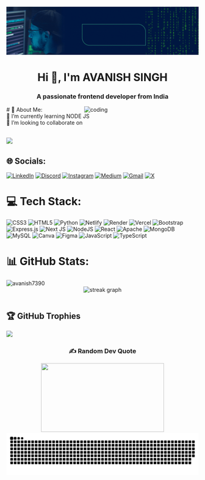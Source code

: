 ![logo](https://github.com/avanish7390/avanish7390/blob/main/LOGO.gif)
<h1 align="center">Hi 👋, I'm AVANISH SINGH</h1>
<h3 align="center">A passionate frontend developer from India</h3>
<img align="right" alt="coding" width="300" src="https://github.com/avanish7390/avanish7390/blob/main/output-onlinegiftools.gif">
# 💫 About Me: <br>
🌱 I’m currently learning NODE JS<br>
👯 I’m looking to collaborate on<br>

<br>[![](https://visitcount.itsvg.in/api?id=avanish7390&icon=2&color=1)](https://visitcount.itsvg.in)
## 🌐 Socials:
[![LinkedIn](https://img.shields.io/badge/LinkedIn-%230077B5.svg?logo=linkedin&logoColor=white)](https://linkedin.com/in/avanish-singh-6aa154205) 
[![Discord](https://img.shields.io/badge/Discord-%237289DA.svg?logo=discord&logoColor=white)](https://discordapp.com/users/911667019529732136) 
[![Instagram](https://img.shields.io/badge/Instagram-%23E4405F.svg?logo=Instagram&logoColor=white)](https://instagram.com/avanish_singh_785) 
[![Medium](https://img.shields.io/badge/Medium-12100E?logo=medium&logoColor=white)](https://medium.com/@@singhavanish7700) 
[![Gmail](https://img.shields.io/badge/Email-DC143C?logo=gmail&logoColor=blue)](mailto:singhavanish7700@gmail.com) 
[![X](https://img.shields.io/badge/X-black.svg?logo=X&logoColor=white)](https://x.com/avanishsin7390) 






# 💻 Tech Stack:
![CSS3](https://img.shields.io/badge/css3-%231572B6.svg?style=plastic&logo=css3&logoColor=white) ![HTML5](https://img.shields.io/badge/html5-%23E34F26.svg?style=plastic&logo=html5&logoColor=white) ![Python](https://img.shields.io/badge/python-3670A0?style=plastic&logo=python&logoColor=ffdd54) ![Netlify](https://img.shields.io/badge/netlify-%23000000.svg?style=plastic&logo=netlify&logoColor=#00C7B7) ![Render](https://img.shields.io/badge/Render-%46E3B7.svg?style=plastic&logo=render&logoColor=white) ![Vercel](https://img.shields.io/badge/vercel-%23000000.svg?style=plastic&logo=vercel&logoColor=white) ![Bootstrap](https://img.shields.io/badge/bootstrap-%238511FA.svg?style=plastic&logo=bootstrap&logoColor=white) ![Express.js](https://img.shields.io/badge/express.js-%23404d59.svg?style=plastic&logo=express&logoColor=%2361DAFB) ![Next JS](https://img.shields.io/badge/Next-black?style=plastic&logo=next.js&logoColor=white) ![NodeJS](https://img.shields.io/badge/node.js-6DA55F?style=plastic&logo=node.js&logoColor=white) ![React](https://img.shields.io/badge/react-%2320232a.svg?style=plastic&logo=react&logoColor=%2361DAFB) ![Apache](https://img.shields.io/badge/apache-%23D42029.svg?style=plastic&logo=apache&logoColor=white) ![MongoDB](https://img.shields.io/badge/MongoDB-%234ea94b.svg?style=plastic&logo=mongodb&logoColor=white) ![MySQL](https://img.shields.io/badge/mysql-%2300000f.svg?style=plastic&logo=mysql&logoColor=white) ![Canva](https://img.shields.io/badge/Canva-%2300C4CC.svg?style=plastic&logo=Canva&logoColor=white) ![Figma](https://img.shields.io/badge/figma-%23F24E1E.svg?style=plastic&logo=figma&logoColor=white) ![JavaScript](https://img.shields.io/badge/javascript-%23323330.svg?style=plastic&logo=javascript&logoColor=%23F7DF1E) ![TypeScript](https://img.shields.io/badge/typescript-%23007ACC.svg?style=plastic&logo=typescript&logoColor=white)
# 📊 GitHub Stats:
<img align="center" src="https://github-readme-stats.vercel.app/api?username=avanish7390&theme=merko&hide_border=false&include_all_commits=false&count_private=true" alt="avanish7390" />
 
<div align="center">
  <img src="https://github-readme-streak-stats.herokuapp.com/?user=avanish7390&locale=en&mode=daily&theme=dark&hide_border=false&border_radius=5&order=3" alt="streak graph"  />
  </div>
  
<img src="https://github-readme-stats.vercel.app/api/top-langs/?username=avanish7390&locale=en&mode=daily&theme=dark&hide_border=false&border_radius=5&order=3" alt=""/>



## 🏆 GitHub Trophies
![](https://github-profile-trophy.vercel.app/?username=avanish7390&theme=juicyfresh&no-frame=false&no-bg=false&margin-w=4)

<div align="center">
  
### ✍️ Random Dev Quote
<img src="https://quotes-github-readme.vercel.app/api?type=horizontal&theme=radical" style="width:80%; height:180px;" />



<div align="center">
<img src="https://github.com/avanish7390/avanish7390/blob/output/snake.svg" alt="Snake animation" />
</div>
